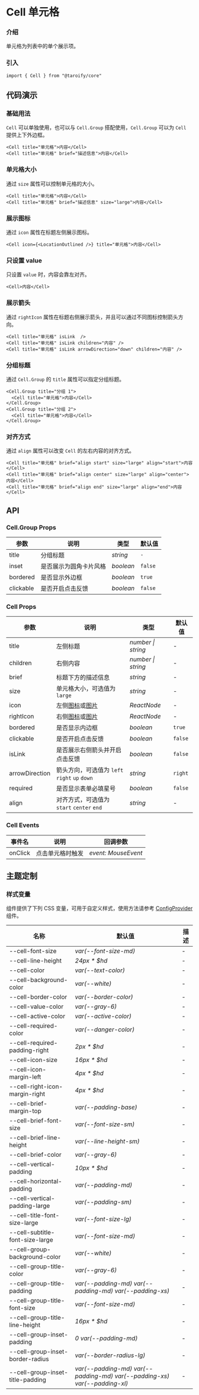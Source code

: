 # Cell 单元格

### 介绍

单元格为列表中的单个展示项。

### 引入

```tsx
import { Cell } from "@taroify/core"
```

## 代码演示

### 基础用法

`Cell` 可以单独使用，也可以与 `Cell.Group` 搭配使用，`Cell.Group` 可以为 `Cell` 提供上下外边框。

```tsx
<Cell title="单元格">内容</Cell>
<Cell title="单元格" brief="描述信息">内容</Cell>
```

### 单元格大小

通过 `size` 属性可以控制单元格的大小。

```tsx
<Cell title="单元格">内容</Cell>
<Cell title="单元格" brief="描述信息" size="large">内容</Cell>
```

### 展示图标

通过 `icon` 属性在标题左侧展示图标。

```tsx
<Cell icon={<LocationOutlined />} title="单元格">内容</Cell>
```

### 只设置 value

只设置 `value` 时，内容会靠左对齐。

```tsx
<Cell>内容</Cell>
```

### 展示箭头

通过 `rightIcon` 属性在标题右侧展示箭头，并且可以通过不同图标控制箭头方向。

```tsx
<Cell title="单元格" isLink  />
<Cell title="单元格" isLink children="内容" />
<Cell title="单元格" isLink arrowDirection="down" children="内容" />
```

### 分组标题

通过 `Cell.Group` 的 `title` 属性可以指定分组标题。

```tsx
<Cell.Group title="分组 1">
  <Cell title="单元格">内容</Cell>
</Cell.Group>
<Cell.Group title="分组 2">
  <Cell title="单元格">内容</Cell>
</Cell.Group>
```

### 对齐方式

通过 `align` 属性可以改变 `Cell` 的左右内容的对齐方式。

```tsx
<Cell title="单元格" brief="align start" size="large" align="start">内容</Cell>
<Cell title="单元格" brief="align center" size="large" align="center">内容</Cell>
<Cell title="单元格" brief="align end" size="large" align="end">内容</Cell>
```

## API

### Cell.Group Props

| 参数       | 说明          | 类型        | 默认值     |
|----------|-------------|-----------|---------|
| title    | 分组标题        | _string_  | `-`     |
| inset    | 是否展示为圆角卡片风格 | _boolean_ | `false` |
| bordered | 是否显示外边框     | _boolean_ | `true`  |
| clickable | 是否开启点击反馈  | _boolean_   | `false` |

### Cell Props

| 参数        | 说明                                               | 类型          | 默认值     |
|-----------|--------------------------------------------------|-------------|---------|
| title     | 左侧标题                                             | _number \| string_ | - |
| children  | 右侧内容                                             | _number \| string_ | - |
| brief     | 标题下方的描述信息                                        | _string_    | -       |
| size      | 单元格大小，可选值为 `large`                               | _string_    | -       |
| icon      | 左侧[图标](/components/icon)或[图片](/components/image) | _ReactNode_ | -       |
| rightIcon | 右侧[图标](/components/icon)或[图片](/components/image) | _ReactNode_ | -       |
| bordered  | 是否显示内边框                                          | _boolean_   | `true`  |
| clickable | 是否开启点击反馈                                         | _boolean_   | `false` |
| isLink  | 是否展示右侧箭头并开启点击反馈                              | _boolean_   | `false` |
| arrowDirection  | 箭头方向，可选值为 `left` `right` `up` `down`      | _string_   | `right` |
| required  | 是否显示表单必填星号                                       | _boolean_   | `false` |
| align     | 对齐方式，可选值为 `start` `center` `end`                 | _string_    | -       |

### Cell Events

| 事件名     | 说明       | 回调参数                |
|---------|----------|---------------------|
| onClick | 点击单元格时触发 | _event: MouseEvent_ |

## 主题定制

### 样式变量

组件提供了下列 CSS 变量，可用于自定义样式，使用方法请参考 [ConfigProvider](/components/config-provider/) 组件。

| 名称                               | 默认值                                                                       | 描述  |
|----------------------------------|---------------------------------------------------------------------------|-----|
| --cell-font-size                 | _var(--font-size-md)_                                                     | -   |
| --cell-line-height               | _24px * $hd_                                                              | -   |
| --cell-color                     | _var(--text-color)_                                                       | -   |
| --cell-background-color          | _var(--white)_                                                            | -   |
| --cell-border-color              | _var(--border-color)_                                                     | -   |
| --cell-value-color               | _var(--gray-6)_                                                           | -   |
| --cell-active-color              | _var(--active-color)_                                                     | -   |
| --cell-required-color            | _var(--danger-color)_                                                     | -   |
| --cell-required-padding-right    | _2px * $hd_                                                               | -   |
| --cell-icon-size                 | _16px * $hd_                                                              | -   |
| --cell-icon-margin-left          | _4px * $hd_                                                               | -   |
| --cell-right-icon-margin-right   | _4px * $hd_                                                               | -   |
| --cell-brief-margin-top          | _var(--padding-base)_                                                     | -   |
| --cell-brief-font-size           | _var(--font-size-sm)_                                                     | -   |
| --cell-brief-line-height         | _var(--line-height-sm)_                                                   | -   |
| --cell-brief-color               | _var(--gray-6)_                                                           | -   |
| --cell-vertical-padding          | _10px * $hd_                                                              | -   |
| --cell-horizontal-padding        | _var(--padding-md)_                                                       | -   |
| --cell-vertical-padding-large    | _var(--padding-sm)_                                                       | -   |
| --cell-title-font-size-large     | _var(--font-size-lg)_                                                     | -   |
| --cell-subtitle-font-size-large  | _var(--font-size-md)_                                                     | -   |
| --cell-group-background-color    | _var(--white)_                                                            | -   |
| --cell-group-title-color         | _var(--gray-6)_                                                           | -   |
| --cell-group-title-padding       | _var(--padding-md) var(--padding-md) var(--padding-xs)_                   | -   |
| --cell-group-title-font-size     | _var(--font-size-md)_                                                     | -   |
| --cell-group-title-line-height   | _16px * $hd_                                                              | -   |
| --cell-group-inset-padding       | _0 var(--padding-md)_                                                     | -   |
| --cell-group-inset-border-radius | _var(--border-radius-lg)_                                                 | -   |
| --cell-group-inset-title-padding | _var(--padding-md) var(--padding-md) var(--padding-xs) var(--padding-xl)_ | -   |
